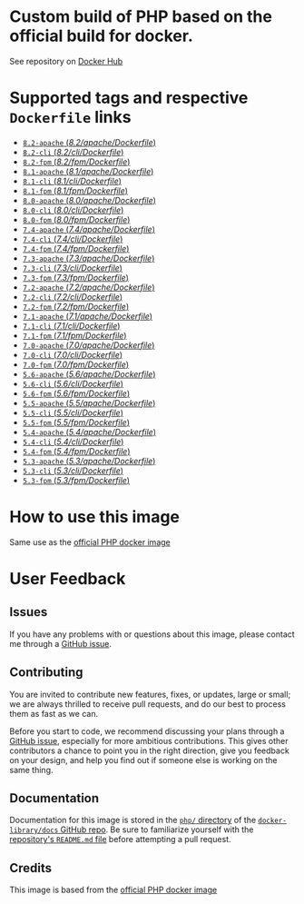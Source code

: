 # Custom build of PHP based on the official build for docker.

See repository on [Docker Hub](https://hub.docker.com/r/yannickvh/php)

# Supported tags and respective `Dockerfile` links

- [ `8.2-apache` (*8.2/apache/Dockerfile*)](https://github.com/yvh/docker-php/blob/main/8.2/apache/Dockerfile)
- [ `8.2-cli` (*8.2/cli/Dockerfile*)](https://github.com/yvh/docker-php/blob/main/8.2/cli/Dockerfile)
- [ `8.2-fpm` (*8.2/fpm/Dockerfile*)](https://github.com/yvh/docker-php/blob/main/8.2/fpm/Dockerfile)
- [ `8.1-apache` (*8.1/apache/Dockerfile*)](https://github.com/yvh/docker-php/blob/main/8.1/apache/Dockerfile)
- [ `8.1-cli` (*8.1/cli/Dockerfile*)](https://github.com/yvh/docker-php/blob/main/8.1/cli/Dockerfile)
- [ `8.1-fpm` (*8.1/fpm/Dockerfile*)](https://github.com/yvh/docker-php/blob/main/8.1/fpm/Dockerfile)
- [ `8.0-apache` (*8.0/apache/Dockerfile*)](https://github.com/yvh/docker-php/blob/main/8.0/apache/Dockerfile)
- [ `8.0-cli` (*8.0/cli/Dockerfile*)](https://github.com/yvh/docker-php/blob/main/8.0/cli/Dockerfile)
- [ `8.0-fpm` (*8.0/fpm/Dockerfile*)](https://github.com/yvh/docker-php/blob/main/8.0/fpm/Dockerfile)
- [ `7.4-apache` (*7.4/apache/Dockerfile*)](https://github.com/yvh/docker-php/blob/main/7.4/apache/Dockerfile)
- [ `7.4-cli` (*7.4/cli/Dockerfile*)](https://github.com/yvh/docker-php/blob/main/7.4/cli/Dockerfile)
- [ `7.4-fpm` (*7.4/fpm/Dockerfile*)](https://github.com/yvh/docker-php/blob/main/7.4/fpm/Dockerfile)
- [ `7.3-apache` (*7.3/apache/Dockerfile*)](https://github.com/yvh/docker-php/blob/main/7.3/apache/Dockerfile)
- [ `7.3-cli` (*7.3/cli/Dockerfile*)](https://github.com/yvh/docker-php/blob/main/7.3/cli/Dockerfile)
- [ `7.3-fpm` (*7.3/fpm/Dockerfile*)](https://github.com/yvh/docker-php/blob/main/7.3/fpm/Dockerfile)
- [ `7.2-apache` (*7.2/apache/Dockerfile*)](https://github.com/yvh/docker-php/blob/main/7.2/apache/Dockerfile)
- [ `7.2-cli` (*7.2/cli/Dockerfile*)](https://github.com/yvh/docker-php/blob/main/7.2/cli/Dockerfile)
- [ `7.2-fpm` (*7.2/fpm/Dockerfile*)](https://github.com/yvh/docker-php/blob/main/7.2/fpm/Dockerfile)
- [ `7.1-apache` (*7.1/apache/Dockerfile*)](https://github.com/yvh/docker-php/blob/main/7.1/apache/Dockerfile)
- [ `7.1-cli` (*7.1/cli/Dockerfile*)](https://github.com/yvh/docker-php/blob/main/7.1/cli/Dockerfile)
- [ `7.1-fpm` (*7.1/fpm/Dockerfile*)](https://github.com/yvh/docker-php/blob/main/7.1/fpm/Dockerfile)
- [ `7.0-apache` (*7.0/apache/Dockerfile*)](https://github.com/yvh/docker-php/blob/main/7.0/apache/Dockerfile)
- [ `7.0-cli` (*7.0/cli/Dockerfile*)](https://github.com/yvh/docker-php/blob/main/7.0/cli/Dockerfile)
- [ `7.0-fpm` (*7.0/fpm/Dockerfile*)](https://github.com/yvh/docker-php/blob/main/7.0/fpm/Dockerfile)
- [ `5.6-apache` (*5.6/apache/Dockerfile*)](https://github.com/yvh/docker-php/blob/main/5.6/apache/Dockerfile)
- [ `5.6-cli` (*5.6/cli/Dockerfile*)](https://github.com/yvh/docker-php/blob/main/5.6/cli/Dockerfile)
- [ `5.6-fpm` (*5.6/fpm/Dockerfile*)](https://github.com/yvh/docker-php/blob/main/5.6/fpm/Dockerfile)
- [ `5.5-apache` (*5.5/apache/Dockerfile*)](https://github.com/yvh/docker-php/blob/main/5.5/apache/Dockerfile)
- [ `5.5-cli` (*5.5/cli/Dockerfile*)](https://github.com/yvh/docker-php/blob/main/5.5/cli/Dockerfile)
- [ `5.5-fpm` (*5.5/fpm/Dockerfile*)](https://github.com/yvh/docker-php/blob/main/5.5/fpm/Dockerfile)
- [ `5.4-apache` (*5.4/apache/Dockerfile*)](https://github.com/yvh/docker-php/blob/main/5.4/apache/Dockerfile)
- [ `5.4-cli` (*5.4/cli/Dockerfile*)](https://github.com/yvh/docker-php/blob/main/5.4/cli/Dockerfile)
- [ `5.4-fpm` (*5.4/fpm/Dockerfile*)](https://github.com/yvh/docker-php/blob/main/5.4/fpm/Dockerfile)
- [ `5.3-apache` (*5.3/apache/Dockerfile*)](https://github.com/yvh/docker-php/blob/main/5.3/apache/Dockerfile)
- [ `5.3-cli` (*5.3/cli/Dockerfile*)](https://github.com/yvh/docker-php/blob/main/5.3/cli/Dockerfile)
- [ `5.3-fpm` (*5.3/fpm/Dockerfile*)](https://github.com/yvh/docker-php/blob/main/5.3/fpm/Dockerfile)

# How to use this image

Same use as the [official PHP docker image](https://hub.docker.com/_/php/)

# User Feedback

## Issues

If you have any problems with or questions about this image, please contact me through a [GitHub issue](https://github.com/yvh/docker-php/issues).

## Contributing

You are invited to contribute new features, fixes, or updates, large or small; we are always thrilled to receive pull requests, and do our best to process them as fast as we can.

Before you start to code, we recommend discussing your plans through a [GitHub issue](https://github.com/docker-library/php/issues), especially for more ambitious contributions. This gives other contributors a chance to point you in the right direction, give you feedback on your design, and help you find out if someone else is working on the same thing.

## Documentation

Documentation for this image is stored in the [`php/` directory](https://github.com/docker-library/docs/tree/master/php) of the [`docker-library/docs` GitHub repo](https://github.com/docker-library/docs). Be sure to familiarize yourself with the [repository's `README.md` file](https://github.com/docker-library/docs/blob/master/README.md) before attempting a pull request.

## Credits

This image is based from the [official PHP docker image](https://hub.docker.com/_/php/)

